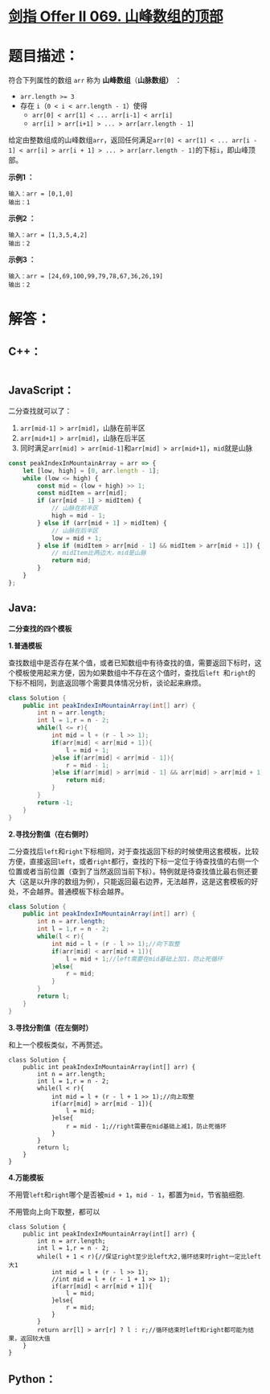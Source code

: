 # [剑指 Offer II 069. 山峰数组的顶部](https://leetcode-cn.com/problems/B1IidL/)

# 题目描述：

符合下列属性的数组 `arr` 称为 **山峰数组**（**山脉数组）** ：

- `arr.length >= 3`
- 存在 `i`（`0 < i < arr.length - 1`）使得
  - `arr[0] < arr[1] < ... arr[i-1] < arr[i]`
  - `arr[i] > arr[i+1] > ... > arr[arr.length - 1]`

给定由整数组成的山峰数组`arr`，返回任何满足`arr[0] < arr[1] < ... arr[i - 1] < arr[i] > arr[i + 1] > ... > arr[arr.length - 1]`的下标`i`，即山峰顶部。



**示例1 ：**

```
输入：arr = [0,1,0]
输出：1
```

**示例2 ：**

```
输入：arr = [1,3,5,4,2]
输出：2
```

**示例3 ：**

```
输入：arr = [24,69,100,99,79,78,67,36,26,19]
输出：2
```



# 解答：

## C++：

```C++

```



## JavaScript：

二分查找就可以了：
1. `arr[mid-1] > arr[mid]`，山脉在前半区
2. `arr[mid+1] > arr[mid]`，山脉在后半区
3. 同时满足`arr[mid] > arr[mid-1]`和`arr[mid] > arr[mid+1]`，`mid`就是山脉

```javascript
const peakIndexInMountainArray = arr => {
    let [low, high] = [0, arr.length - 1];
    while (low <= high) {
        const mid = (low + high) >> 1;
        const midItem = arr[mid];
        if (arr[mid - 1] > midItem) {
            // 山脉在前半区
            high = mid - 1;
        } else if (arr[mid + 1] > midItem) {
            // 山脉在后半区
            low = mid + 1;
        } else if (midItem > arr[mid - 1] && midItem > arr[mid + 1]) {
            // midItem比两边大，mid是山脉
            return mid;
        }
    }
};
```
## Java:

**二分查找的四个模板**

**1.普通模板**

查找数组中是否存在某个值，或者已知数组中有待查找的值，需要返回下标时，这个模板使用起来方便，因为如果数组中不存在这个值时，查找后`left `和`right`的下标不相同，到底返回哪个需要具体情况分析，谈论起来麻烦。

```java
class Solution {
    public int peakIndexInMountainArray(int[] arr) {
        int n = arr.length;
        int l = 1,r = n - 2;
        while(l <= r){
            int mid = l + (r - l >> 1);
            if(arr[mid] < arr[mid + 1]){
                l = mid + 1;
            }else if(arr[mid] < arr[mid - 1]){
                r = mid - 1;
            }else if(arr[mid] > arr[mid - 1] && arr[mid] > arr[mid + 1]){
                return mid;
            }
        }
        return -1;
    }
}
```

**2.寻找分割值（在右侧时）**

二分查找后`left`和`right`下标相同，对于查找返回下标的时候使用这套模板，比较方便，直接返回`left`，或者`right`都行，查找的下标一定位于待查找值的右侧一个位置或者当前位置（查到了当然返回当前下标）。特例就是待查找值比最右侧还要大（这是以升序的数组为例），只能返回最右边界，无法越界，这是这套模板的好处，不会越界。普通模板下标会越界。

```java
class Solution {
    public int peakIndexInMountainArray(int[] arr) {
        int n = arr.length;
        int l = 1,r = n - 2;
        while(l < r){
            int mid = l + (r - l >> 1);//向下取整
            if(arr[mid] < arr[mid + 1]){
                l = mid + 1;//left需要在mid基础上加1，防止死循环
            }else{
                r = mid;
            }
        }
        return l;
    }
}
```

**3.寻找分割值（在左侧时）**

和上一个模板类似，不再赘述。

```
class Solution {
    public int peakIndexInMountainArray(int[] arr) {
        int n = arr.length;
        int l = 1,r = n - 2;
        while(l < r){
            int mid = l + (r - l + 1 >> 1);//向上取整
            if(arr[mid] > arr[mid - 1]){
                l = mid;
            }else{
                r = mid - 1;//right需要在mid基础上减1，防止死循环
            }
        }
        return l;
    }
}
```

**4.万能模板**

不用管`left`和`right`哪个是否被`mid + 1`，`mid - 1`，都置为`mid`，节省脑细胞.

不用管向上向下取整，都可以

```
class Solution {
    public int peakIndexInMountainArray(int[] arr) {
        int n = arr.length;
        int l = 1,r = n - 2;
        while(l + 1 < r){//保证right至少比left大2,循环结束时right一定比left大1
            int mid = l + (r - l >> 1);
            //int mid = l + (r - 1 + 1 >> 1);
            if(arr[mid] < arr[mid + 1]){
                l = mid;
            }else{
                r = mid;
            }
        }
        return arr[l] > arr[r] ? l : r;//循环结束时left和right都可能为结果，返回较大值
    }
}
```



## Python：

```python

```

